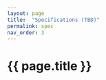 ```yaml
---
layout: page
title:  "Specifications (TBD)"
permalink: spec
nav_order: 3
---
```



# {{ page.title }}
